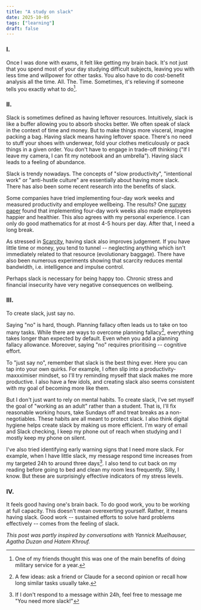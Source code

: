 ```yaml
---
title: "A study on slack"
date: 2025-10-05
tags: ["learning"]
draft: false
---
```


### I.
Once I was done with exams, it felt like getting my brain back. It's not just that you spend most of your day studying difficult subjects, leaving you with less time and willpower for other tasks. You also have to do cost-benefit analysis all the time. All. The. Time. Sometimes, it's relieving if someone tells you exactly what to do[^manfred].

### II.
Slack is sometimes defined as having leftover resources. Intuitively, slack is like a buffer allowing you to absorb shocks better. We often speak of slack in the context of time and money. But to make things more visceral, imagine packing a bag. Having slack means having leftover space. There's no need to stuff your shoes with underwear, fold your clothes meticulously or pack things in a given order. You don't have to engage in trade-off thinking ("If I leave my camera, I can fit my notebook and an umbrella"). Having slack leads to a feeling of abundance.

Slack is trendy nowadays. The concepts of "slow productivity", "intentional work" or "anti-hustle culture" are essentially about having more slack. There has also been some recent research into the benefits of slack.

Some companies have tried implementing four-day work weeks and measured productivity and employee wellbeing. The results? One [survey paper](https://www.scientificamerican.com/article/biggest-trial-of-four-day-workweek-finds-workers-are-happier-and-feel-just/) found that implementing four-day work weeks also made employees happier and healthier. This also agrees with my personal experience. I can only do good mathematics for at most 4-5 hours per day. After that, I need a long break.

As stressed in [Scarcity](https://en.wikipedia.org/wiki/Scarcity:_Why_Having_Too_Little_Means_So_Much), having slack also improves judgement. If you have little time or money, you tend to tunnel -- neglecting anything which isn't immediately related to that resource (evolutionary baggage). There have also been numerous experiments showing that scarcity reduces mental bandwidth, i.e. intelligence and impulse control.

Perhaps slack is necessary for being happy too. Chronic stress and financial insecurity have very negative consequences on wellbeing.

### III.
To create slack, just say no.

Saying "no" is hard, though. Planning fallacy often leads us to take on too many tasks. While there are ways to overcome planning fallacy[^fallacy], everything takes longer than expected by default. Even when you add a planning fallacy allowance. Moreover, saying "no" requires prioritising -- cognitive effort.

To "just say no", remember that slack is the best thing ever. Here you can tap into your own quirks. For example, I often slip into a productivity-maxxximiser mindset, so I'll try reminding myself that slack makes me more productive. I also have a few idols, and creating slack also seems consistent with my goal of becoming more like them.

But I don't just want to rely on mental habits. To create slack, I've set myself the goal of "working as an adult" rather than a student. That is, I'll fix reasonable working hours, take Sundays off and treat breaks as a non-negotiables. These habits are all meant to protect slack. I also think digital hygiene helps create slack by making us more efficient. I'm wary of email and Slack checking, I keep my phone out of reach when studying and I mostly keep my phone on silent.

I've also tried identifying early warning signs that I need more slack. For example, when I have little slack, my message respond time increases from my targeted 24h to around three days[^ping]. I also tend to cut back on my reading before going to bed and clean my room less frequently. Silly, I know. But these are surprisingly effective indicators of my stress levels.

### IV.
It feels good having one's brain back. To do good work, you to be working at full capacity. This doesn't mean overexerting yourself. Rather, it means having slack. Good work -- sustained efforts to solve hard problems effectively -- comes from the feeling of slack.

*This post was partly inspired by conversations with Yannick Muelhauser, Agatha Duzan and Hatem Khrouf.*

[^manfred]: One of my friends thought this was one of the main benefits of doing military service for a year.
[^fallacy]: A few ideas: ask a friend or Claude for a second opinion or recall how long similar tasks usually take.
[^ping]: If I don't respond to a message within 24h, feel free to message me "You need more slack!"

